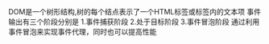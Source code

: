 DOM是一个树形结构,树的每个结点表示了一个HTML标签或标签内的文本项
事件输出有三个阶段分别是 1.事件捕获阶段 2.处于目标阶段 3.事件冒泡阶段
通过利用事件冒泡来实现事件代理，同时也可以提高性能